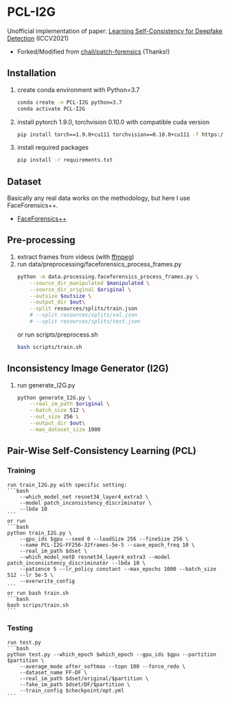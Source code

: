 # PCL-I2G
Unofficial implementation of paper: [Learning Self-Consistency for Deepfake Detection](https://arxiv.org/pdf/2012.09311.pdf) (ICCV2021)

* Forked/Modified from [chail/patch-forensics](https://github.com/chail/patch-forensics) (Thanks!)

## Installation
1. create conda environment with Python=3.7
    ```bash
    conda create -n PCL-I2G python=3.7
    conda activate PCL-I2G
    ```
2. install pytorch 1.9.0, torchvision 0.10.0 with compatible cuda version
    ```bash
    pip install torch==1.9.0+cu111 torchvision==0.10.0+cu111 -f https://download.pytorch.org/whl/torch_stable.html
    ```
3. install required packages
    ```bash
    pip install -r requirements.txt
    ```

## Dataset
Basically any real data works on the methodology, but here I use FaceForensics++.
* [FaceForensics++](https://github.com/ondyari/FaceForensics)

## Pre-processing
1. extract frames from videos (with [ffmpeg](https://www.ffmpeg.org/))
2. run data/preprocessing/faceforensics_process_frames.py
    ```bash
    python -m data.processing.faceforensics_process_frames.py \
        --source_dir_manipulated $manipulated \
        --source_dir_original $original \
        --outsize $outsize \
        --output_dir $out\
        --split resources/splits/train.json
        # --split resources/splits/val.json
        # --split resources/splits/test.json
    ```
    or run scripts/preprocess.sh
    ```bash
    bash scripts/train.sh
    ```

## Inconsistency Image Generator (I2G)

1. run generate_I2G.py
    ```bash
    python generate_I2G.py \
        --real_im_path $original \
        --batch_size 512 \
        --out_size 256 \
        --output_dir $out\
        --max_dataset_size 1000
    ```

## Pair-Wise Self-Consistency Learning (PCL)  
### Training
    run train_I2G.py with specific setting: 
    ```bash
        --which_model_net resnet34_layer4_extra3 \ 
        --model patch_inconsistency_discriminator \ 
        --lbda 10
    ```
    or run
    ```bash
    python train_I2G.py \
        --gpu_ids $gpu --seed 0 --loadSize 256 --fineSize 256 \
        --name PCL-I2G-FF256-32frames-5e-5 --save_epoch_freq 10 \
        --real_im_path $dset \
        --which_model_netD resnet34_layer4_extra3 --model patch_inconsistency_discriminator --lbda 10 \
        --patience 5 --lr_policy constant --max_epochs 1000 --batch_size 512 --lr 5e-5 \
        --overwrite_config
    ```
    or run bash train.sh
    ```bash
    bash scrips/train.sh
    ```

### Testing
    run test.py
    ```bash
    python test.py --which_epoch $which_epoch --gpu_ids $gpu --partition $partition \
        --average_mode after_softmax --topn 100 --force_redo \
        --dataset_name FF-DF \
        --real_im_path $dset/original/$partition \
        --fake_im_path $dset/DF/$partition \
        --train_config $checkpoint/opt.yml
    ```
